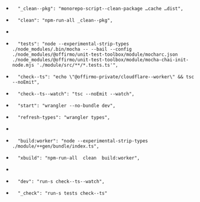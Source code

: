 -		"_clean--pkg": "monorepo-script--clean-package …cache …dist",
-		"clean": "npm-run-all _clean--pkg",
-
-		"tests": "node --experimental-strip-types ./node_modules/.bin/mocha -- --bail --config ./node_modules/@offirmo/unit-test-toolbox/module/mocharc.json ./node_modules/@offirmo/unit-test-toolbox/module/mocha-chai-init-node.mjs './module/src/**/*.tests.ts'",
-		"check--ts": "echo \"@offirmo-private/cloudflare--worker\" && tsc --noEmit",
-		"check--ts--watch": "tsc --noEmit --watch",
-		"start": "wrangler --no-bundle dev",
-		"refresh-types": "wrangler types",
-
-		"build:worker": "node --experimental-strip-types ./module/++gen/bundle/index.ts",
-		"xbuild": "npm-run-all  clean  build:worker",
-
-		"dev": "run-s check--ts--watch",
-		"_check": "run-s tests check--ts"
